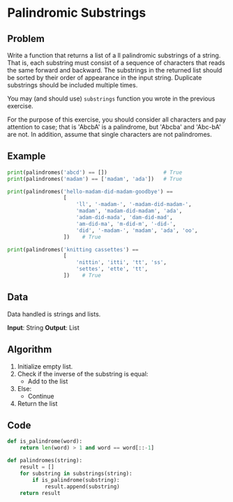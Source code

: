 # Palindromic Substrings
## Problem
Write a function that returns a list of a ll palindromic substrings of a string. That is, each substring must consist of a sequence of characters that reads the same forward and backward. The substrings in the returned list should be sorted by their order of appearance in the input string. Duplicate substrings should be included multiple times.

You may (and should use) `substrings` function you wrote in the previous exercise.

For the purpose of this exercise, you should consider all characters and pay attention to case; that is 'AbcbA' is a palindrome, but 'Abcba' and 'Abc-bA' are not. In addition, assume that single characters are not palindromes.

## Example
```python
print(palindromes('abcd') == [])                  # True
print(palindromes('madam') == ['madam', 'ada'])   # True

print(palindromes('hello-madam-did-madam-goodbye') ==
                  [
                      'll', '-madam-', '-madam-did-madam-',
                      'madam', 'madam-did-madam', 'ada',
                      'adam-did-mada', 'dam-did-mad',
                      'am-did-ma', 'm-did-m', '-did-',
                      'did', '-madam-', 'madam', 'ada', 'oo',
                  ])    # True

print(palindromes('knitting cassettes') ==
                  [
                      'nittin', 'itti', 'tt', 'ss',
                      'settes', 'ette', 'tt',
                  ])    # True
```

## Data
Data handled is strings and lists.

**Input**: String **Output**: List

## Algorithm
1. Initialize empty list.
2. Check if the inverse of the substring is equal:
    - Add to the list
3. Else:
    - Continue
4. Return the list

## Code
```python
def is_palindrome(word):
    return len(word) > 1 and word == word[::-1]

def palindromes(string):
    result = []
    for substring in substrings(string):
        if is_palindrome(substring):
            result.append(substring)
    return result
```